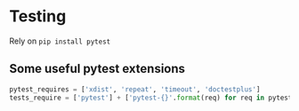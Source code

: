 # Testing

Rely on `pip install pytest`

## Some useful pytest extensions

```python
pytest_requires = ['xdist', 'repeat', 'timeout', 'doctestplus']
tests_require = ['pytest'] + ['pytest-{}'.format(req) for req in pytest_requires]
```
